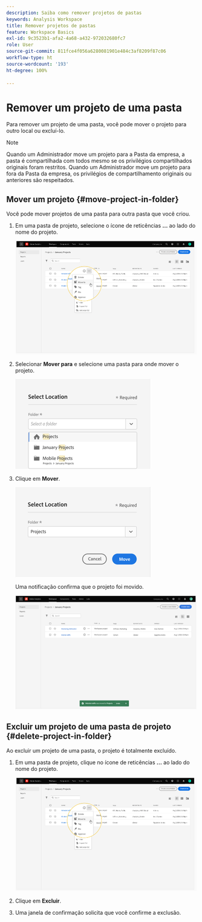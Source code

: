 ```yaml
---
description: Saiba como remover projetos de pastas
keywords: Analysis Workspace
title: Remover projetos de pastas
feature: Workspace Basics
exl-id: 9c3523b1-afa2-4a68-a432-972032680fc7
role: User
source-git-commit: 811fce4f056a6280081901e484c3af8209f87c06
workflow-type: ht
source-wordcount: '193'
ht-degree: 100%

---
```


# Remover um projeto de uma pasta

Para remover um projeto de uma pasta, você pode mover o projeto para outro local ou excluí-lo.

>[!NOTE]
>
>Quando um Administrador move um projeto para a Pasta da empresa, a pasta é compartilhada com todos mesmo se os privilégios compartilhados originais foram restritos. Quando um Administrador move um projeto para fora da Pasta da empresa, os privilégios de compartilhamento originais ou anteriores são respeitados.

## Mover um projeto {#move-project-in-folder}

Você pode mover projetos de uma pasta para outra pasta que você criou.

1. Em uma pasta de projeto, selecione o ícone de reticências **...** ao lado do nome do projeto.

   ![As opções de reticências.](/help/analysis-workspace/build-workspace-project/assets/move1.png)

1. Selecionar **Mover para** e selecione uma pasta para onde mover o projeto.

   ![A janela Selecionar local.](/help/analysis-workspace/build-workspace-project/assets/move-select-location.png)

1. Clique em **Mover**.

   ![Clique em Mover.](/help/analysis-workspace/build-workspace-project/assets/move-click-move.png)

   Uma notificação confirma que o projeto foi movido.

   ![A notificação de confirmação de movimentação. ](/help/analysis-workspace/build-workspace-project/assets/move-project-moved.png)

## Excluir um projeto de uma pasta de projeto {#delete-project-in-folder}

Ao excluir um projeto de uma pasta, o projeto é totalmente excluído.

1. Em uma pasta de projeto, clique no ícone de reticências **...** ao lado do nome do projeto.

   ![As opções de reticências.](/help/analysis-workspace/build-workspace-project/assets/move1.png)

1. Clique em **Excluir**.

1. Uma janela de confirmação solicita que você confirme a exclusão.
